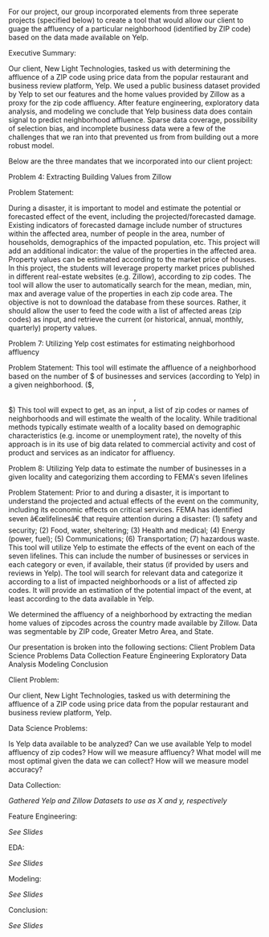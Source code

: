 For our project, our group incorporated elements from three seperate projects (specified below) to create a tool that would allow our client to guage the affluency of a particular neighborhood (identified by ZIP code) based on the data made available on Yelp.

Executive Summary:

Our client, New Light Technologies, tasked us with determining the affluence of a ZIP code using price data from the popular restaurant and business review platform, Yelp. We used a public business dataset provided by Yelp to set our features and the home values provided by Zillow as a proxy for the zip code affluency. After feature engineering, exploratory data analysis, and modeling we conclude that Yelp business data does contain signal to predict neighborhood affluence. Sparse data coverage, possibility of selection bias, and incomplete business data were a few of the challenges that we ran into that prevented us from from building out a more robust model.



Below are the three mandates that we incorporated into our client project:

Problem 4: Extracting Building Values from Zillow

Problem Statement:

During a disaster, it is important to model and estimate the potential or forecasted effect of the event, including the projected/forecasted damage.
Existing indicators of forecasted damage include number of structures within the affected area, number of people in the area, number of households, demographics of the impacted population, etc.
This project will add an additional indicator: the value of the properties in the affected area. Property values can be estimated according to the market price of houses.
In this project, the students will leverage property market prices published in different real-estate websites (e.g. Zillow), according to zip codes.
The tool will allow the user to automatically search for the mean, median, min, max and average value of the properties in each zip code area.
The objective is not to download the database from these sources. Rather, it should allow the user to feed the code with a list of affected areas (zip codes) as input, and retrieve the current (or historical, annual, monthly, quarterly) property values.


Problem 7: Utilizing Yelp cost estimates for estimating neighborhood affluency

Problem Statement: This tool will estimate the affluence of a neighborhood based on the number of $ of businesses and services (according to Yelp) in a given neighborhood. ($, $$, $$$) This tool will expect to get, as an input, a list of zip codes or names of neighborhoods and will estimate the wealth of the locality. While traditional methods typically estimate wealth of a locality based on demographic characteristics (e.g. income or unemployment rate), the novelty of this approach is in its use of big data related to commercial activity and cost of product and services as an indicator for affluency.


Problem 8: Utilizing Yelp data to estimate the number of businesses in a given locality and categorizing them according to FEMA's seven lifelines

Problem Statement: Prior to and during a disaster, it is important to understand the projected and actual effects of the event on the community, including its economic effects on critical services. FEMA has identified seven â€œlifelinesâ€ that require attention during a disaster: (1) safety and security; (2) Food, water, sheltering; (3) Health and medical; (4) Energy (power, fuel); (5) Communications; (6) Transportation; (7) hazardous waste. This tool will utilize Yelp to estimate the effects of the event on each of the seven lifelines. This can include the number of businesses or services in each category or even, if available, their status (if provided by users and reviews in Yelp). The tool will search for relevant data and categorize it according to a list of impacted neighborhoods or a list of affected zip codes. It will provide an estimation of the potential impact of the event, at least according to the data available in Yelp.


We determined the affluency of a neighborhood by extracting the median home values of zipcodes across the country made available by Zillow.  Data was segmentable by ZIP code, Greater Metro Area, and State.

Our presentation is broken into the following sections:
Client Problem 
Data Science Problems
Data Collection 
Feature Engineering
Exploratory Data Analysis
Modeling
Conclusion 

Client Problem: 

Our client, New Light Technologies, tasked us with determining the affluence of a ZIP code using price data from the popular restaurant and business review platform, Yelp. 

Data Science Problems:

Is Yelp data available to be analyzed?
Can we use available Yelp to model affluency of zip codes?
How will we measure affluency?
What model will me most optimal given the data we can collect?
How will we measure model accuracy?

Data Collection:

*Gathered Yelp and Zillow Datasets to use as X and y, respectively*

Feature Engineering:

*See Slides*

EDA:

*See Slides*

Modeling:

*See Slides*

Conclusion:

*See Slides*

